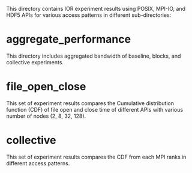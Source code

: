 This directory contains IOR experiment results using POSIX, MPI-IO, and HDF5 APIs for various access patterns in different sub-directories:

# aggregate_performance
This directory includes aggregated bandwidth of baseline, blocks, and collective experiments.

# file_open_close
This set of experiment results compares the Cumulative distribution function (CDF) of file open and close time of different APIs with various number of nodes (2, 8, 32, 128).

# collective
This set of experiment results compares the CDF from each MPI ranks in different access patterns.
